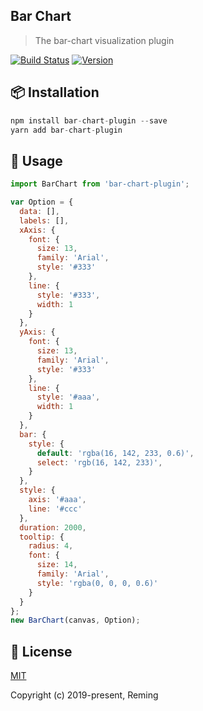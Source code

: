 ## Bar Chart

> The bar-chart visualization plugin

[![Build Status](https://travis-ci.org/reming0227/bar-chart.svg?branch=master)](https://travis-ci.org/reming0227/bar-chart) [![Version](https://img.shields.io/badge/npm-0.0.2-blue.svg)](https://www.npmjs.com/package/bar-chart-plugin)

## 📦 Installation

```javascript
npm install bar-chart-plugin --save
yarn add bar-chart-plugin
```

## 🔨 Usage

```javascript
import BarChart from 'bar-chart-plugin';

var Option = {
  data: [],
  labels: [],
  xAxis: {
    font: {
      size: 13,
      family: 'Arial',
      style: '#333'
    },
    line: {
      style: '#333',
      width: 1
    }
  },
  yAxis: {
    font: {
      size: 13,
      family: 'Arial',
      style: '#333'
    },
    line: {
      style: '#aaa',
      width: 1
    }
  },
  bar: {
    style: {
      default: 'rgba(16, 142, 233, 0.6)',
      select: 'rgb(16, 142, 233)',
    }
  },
  style: {
    axis: '#aaa',
    line: '#ccc'
  },
  duration: 2000,
  tooltip: {
    radius: 4,
    font: {
      size: 14,
      family: 'Arial',
      style: 'rgba(0, 0, 0, 0.6)'
    }
  }
};
new BarChart(canvas, Option);
```


## 📃 License

[MIT](https://opensource.org/licenses/MIT)

Copyright (c) 2019-present, Reming
